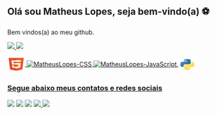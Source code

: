 ## Olá sou Matheus Lopes, seja bem-vindo(a) ⚽


  Bem vindos(a) ao meu github. 

<div>
  <a href="https://github.com/Matheus-lopes20">
  <img height="180em" src="https://github-readme-stats.vercel.app/api?username=MatheusLopes&show_icons=true&theme=dark&include_all_commits=true&count_private=true"/>
  <img height="180em" src="https://github-readme-stats.vercel.app/api/top-langs/?username=MatheusLopes-1&layout=compact&langs_count=7&theme=dark"/>
</div>

<div style="display: inline_block"><br>
  <img align="center" alt="MatheusLopes-HTML" height="30" width="40" src="https://raw.githubusercontent.com/devicons/devicon/master/icons/html5/html5-original.svg">
  <img align="center" alt="MatheusLopes-CSS" height="30" width="40" src="https://cdn.jsdelivr.net/gh/devicons/devicon/icons/css3/css3-original.svg">
  <img align="center" alt="MatheusLopes-JavaScript" height="30" width="40" src="https://cdn.jsdelivr.net/gh/devicons/devicon/icons/javascript/javascript-original.svg">
  <img align="center" alt="MatheusLopes-Python" height="30" width="40" src="https://raw.githubusercontent.com/devicons/devicon/master/icons/python/python-original.svg">
</div>
  
  ##
  ### Segue abaixo meus contatos e redes sociais 
 <div>
  <a href = "mailto:matheuslopes040504@gmail.com"><img src="https://img.shields.io/badge/-Gmail-%23333?style=for-the-badge&logo=gmail&logoColor=white" target="_black"></a>
  <a href="https://www.linkedin.com/in/matheus-lopes-05141126a/" target="_blank"><img src="https://img.shields.io/badge/-LinkedIn-%230077B5?style=for-the-badge&logo=linkedin&logoColor=white" target="_blank"></a> 
   <a href="https://www.instagram.com/matheuss_s.l/" target="_blank"><img src="https://img.shields.io/badge/-Instagram-%23E4405F?style=for-the-badge&logo=instagram&logoColor=white" target="_blank"></a>
   <a href ="https://wa.me/5577981055868" target="_blank"><img src="https://img.shields.io/badge/WhatsApp-25D366?style=for-the-badge&logo=whatsapp&logoColor=white">  </a>
   <a href="Matheus789" target="_blank"><img src="https://img.shields.io/badge/Discord-7289DA?style=for-the-badge&logo=discord&logoColor=white" target="_blank"></a> 
   
 </div>
  
